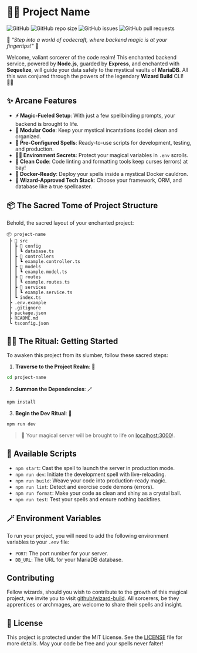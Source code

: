 # 🧙‍♂️ Project Name

![GitHub](https://img.shields.io/github/license/wizardbuild/wizard-build?style=for-the-badge)
![GitHub repo size](https://img.shields.io/github/repo-size/wizardbuild/wizard-build?style=for-the-badge)
![GitHub issues](https://img.shields.io/github/issues/wizardbuild/wizard-build?style=for-the-badge)
![GitHub pull requests](https://img.shields.io/github/issues-pr/wizardbuild/wizard-build?style=for-the-badge)

🌟 *"Step into a world of codecraft, where backend magic is at your fingertips!"* 🌟

Welcome, valiant sorcerer of the code realm! This enchanted backend service, powered by **Node.js**, guarded by **Express**, and enchanted with **Sequelize**, will guide your data safely to the mystical vaults of **MariaDB**. All this was conjured through the powers of the legendary **Wizard Build** CLI! 🧙‍♂️

## ✨ Arcane Features

- **⚡ Magic-Fueled Setup**: With just a few spellbinding prompts, your backend is brought to life.
- **🔮 Modular Code**: Keep your mystical incantations (code) clean and organized.
- **🧪 Pre-Configured Spells**: Ready-to-use scripts for development, testing, and production.
- **🧑‍🔧 Environment Secrets**: Protect your magical variables in `.env` scrolls.
- **🧹 Clean Code**: Code linting and formatting tools keep curses (errors) at bay!
- **🐉 Docker-Ready**: Deploy your spells inside a mystical Docker cauldron.
- **🧙 Wizard-Approved Tech Stack**: Choose your framework, ORM, and database like a true spellcaster.

## 📦 The Sacred Tome of Project Structure

Behold, the sacred layout of your enchanted project:

```
📦 project-name
 ┣ 📂 src
 ┃ ┣ 📂 config
 ┃ ┃ ┗ database.ts
 ┃ ┣ 📂 controllers
 ┃ ┃ ┗ example.controller.ts
 ┃ ┣ 📂 models
 ┃ ┃ ┗ example.model.ts
 ┃ ┣ 📂 routes
 ┃ ┃ ┗ example.routes.ts
 ┃ ┣ 📂 services
 ┃ ┃ ┗ example.service.ts
 ┃ ┗ index.ts
 ┣ .env.example
 ┣ .gitignore
 ┣ package.json
 ┣ README.md
 ┗ tsconfig.json
```


## 🧑‍🏫 The Ritual: Getting Started

To awaken this project from its slumber, follow these sacred steps:

1. **Traverse to the Project Realm**: 📂

```bash
cd project-name
```

2. **Summon the Dependencies**: 🪄

```bash
npm install
```

3. **Begin the Dev Ritual**: 🔮

```bash
npm run dev
```

> 🌟 Your magical server will be brought to life on [localhost:3000](localhost:3000)!.

## 🧙 Available Scripts

- `npm start`: Cast the spell to launch the server in production mode.
- `npm run dev`: Initiate the development spell with live-reloading.
- `npm run build`: Weave your code into production-ready magic.
- `npm run lint`: Detect and exorcise code demons (errors).
- `npm run format`: Make your code as clean and shiny as a crystal ball.
- `npm run test`: Test your spells and ensure nothing backfires.

## 🪄 Environment Variables

To run your project, you will need to add the following environment variables to your `.env` file:

- `PORT`: The port number for your server.
- `DB_URL`: The URL for your MariaDB database.

## Contributing

Fellow wizards, should you wish to contribute to the growth of this magical project, we invite you to visit [github/wizard-build](https://github.com/wizardbuild/wizard-build). All sorcerers, be they apprentices or archmages, are welcome to share their spells and insight.

## 📜 License

This project is protected under the MIT License. See the [LICENSE](LICENSE) file for more details. May your code be free and your spells never falter!
